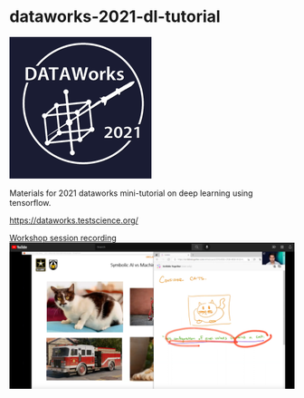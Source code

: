 # dataworks-2021-dl-tutorial

![dataworks](images/dataworks-logo.png)  

Materials for 2021 dataworks mini-tutorial on deep learning using tensorflow. 

https://dataworks.testscience.org/

[Workshop session recording ![recording-screenshot](images/recording-screenshot.png)](https://www.youtube.com/watch?v=oJRWnxtentY)  

